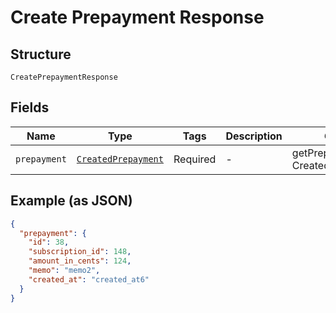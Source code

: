 
# Create Prepayment Response

## Structure

`CreatePrepaymentResponse`

## Fields

| Name | Type | Tags | Description | Getter | Setter |
|  --- | --- | --- | --- | --- | --- |
| `prepayment` | [`CreatedPrepayment`](../../doc/models/created-prepayment.md) | Required | - | getPrepayment(): CreatedPrepayment | setPrepayment(CreatedPrepayment prepayment): void |

## Example (as JSON)

```json
{
  "prepayment": {
    "id": 38,
    "subscription_id": 148,
    "amount_in_cents": 124,
    "memo": "memo2",
    "created_at": "created_at6"
  }
}
```

